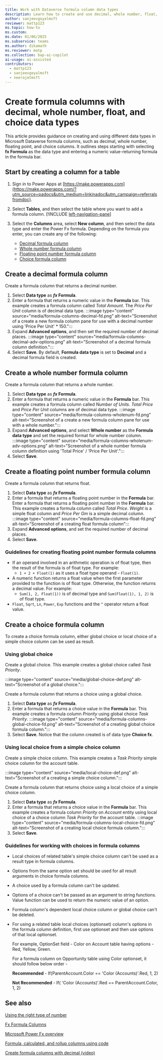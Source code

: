 ```yaml
---
title: Work with Dataverse formula column data types
description: Learn how to create and use decimal, whole number, float, and choice data types in formula columns.
author: sanjeevgoyalmsft
reviewer: mattp123
ms.topic: how-to
ms.custom: 
ms.date: 01/06/2025
ms.subservice: teams
ms.author: dikamath
ms.reviewer: matp
ms.collection: bap-ai-copilot
ai-usage: ai-assisted
contributors:
  - mattp123
  - sanjeevgoyalmsft
  - neerajatmsft
---
```

# Create formula columns with decimal, whole number, float, and choice data types

This article provides guidance on creating and using different data types in Microsoft Dataverse formula columns, such as decimal, whole number, floating point, and choice columns. It outlines steps starting with selecting **fx Formula** as the data type and entering a numeric value-returning formula in the formula bar.

## Start by creating a column for a table

1. Sign in to Power Apps at [https://make.powerapps.com](https://make.powerapps.com/?utm_source=padocs&utm_medium=linkinadoc&utm_campaign=referralsfromdoc).
1. Select **Tables**, and then select the table where you want to add a formula column. [!INCLUDE [left-navigation-pane](../../includes/left-navigation-pane.md)]
1. Select the **Columns** area, select **New column**, and then select the data type and enter the Power Fx formula. Depending on the formula you enter, you can create any of the following:

   - [Decimal formula column](#create-a-decimal-formula-column)
   - [Whole number formula column](#create-a-whole-number-formula-column)
   - [Floating point number formula column](#create-a-floating-point-number-formula-column)
   - [Choice formula column](#create-a-choice-formula-column)

## Create a decimal formula column

Create a formula column that returns a decimal number.

1. Select **Data type** as ***fx* Formula**.
1. Enter a formula that returns a numeric value in the **Formula** bar.
   This example creates a formula column called *Total Amount*. The *Price Per Unit* column is of decimal data type.
   :::image type="content" source="media/formula-columns-decimal-fd.png" alt-text="Screenshot of a create a new formula column pane for use with a decimal number using 'Price Per Unit' * 150.":::
1. Expand **Advanced options**, and then set the required number of decimal places.
  :::image type="content" source="media/formula-columns-decimal-adv-options.png" alt-text="Screenshot of a decimal formula column definition.":::
1. Select **Save**. By default, **Formula data type** is set to **Decimal** and a decimal formula field is created.

## Create a whole number formula column

Create a formula column that returns a whole number.

1. Select **Data type** as ***fx* Formula**.
1. Enter a formula that returns a numeric value in the **Formula** bar.
   This example creates a formula column called *Number of Units*. *Total Price* and *Price Per Unit* columns are of decimal data type.
   :::image type="content" source="media/formula-columns-wholenum-fd.png" alt-text="Screenshot of a create a new formula column pane for use with a whole number.":::
1. Expand **Advanced options**, and select **Whole number** as the **Formula data type** and set the required format for whole number column.
  :::image type="content" source="media/formula-columns-wholenum-adv-options.png" alt-text="Screenshot of a whole number formula column definition using 'Total Price' / 'Price Per Unit'.":::
1. Select **Save**.

## Create a floating point number formula column

Create a formula column that returns float.

1. Select **Data type** as ***fx* Formula**.
1. Enter a formula that returns a floating point number in the **Formula** bar.
Enter a formula that returns a floating point number in the **Formula** bar. This example creates a formula column called *Total Price*. *Weight* is a simple float column and *Price Per Gm* is a simple decimal column.
:::image type="content" source="media/formula-columns-float-fd.png" alt-text="Screenshot of a creating float formula column":::
1. Expand **Advanced options**, and set the required number of decimal places.
1. Select **Save**.

### Guidelines for creating floating point number formula columns

- If an operand involved in an arithmetic operation is of float type, then the result of the formula is of float type. For example:
   - ```1 + 2 + Float(1)``` as it uses a float type operand - ```Float(1)```.
- A numeric function returns a float value when the first parameter provided to the function is of float type. Otherwise, the function returns a decimal value. For example:
  - ```Sum(1, 2, Float(1))``` is of decimal type and ```Sum(Float(1), 1, 2)``` is of float type.
- ```Float```, ```Sqrt```, ```Ln```, ```Power```, ```Exp``` functions and the ```^``` operator return a float value.

## Create a choice formula column

To create a choice formula column, either global choice or local choice of a simple choice column can be used as result.

### Using global choice

Create a global choice. This example creates a global choice called *Task Priority*.

:::image type="content" source="media/global-choice-def.png" alt-text="Screenshot of a global choice.":::

Create a formula column that returns a choice using a global choice.

1. Select **Data type** as ***fx* Formula**.
1. Enter a formula that returns a choice value in the **Formula** bar.
   This example creates a formula column *Priority* using global choice *Task Priority*.
   :::image type="content" source="media/formula-columns-global-choice-fd.png" alt-text="Screenshot of a creating global choice formula column.":::
1. Select **Save**.  Notice that the column created is of data type **Choice fx**.

### Using local choice from a simple choice column

Create a simple choice column. This example creates a *Task Priority* simple choice column for the account table.

:::image type="content" source="media/local-choice-def.png" alt-text="Screenshot of a creating a simple choice column.":::

Create a formula column that returns choice using a local choice of a simple choice column.

1. Select **Data type** as ***fx* Formula**.
1. Enter a formula that returns a choice value in the **Formula** bar.
   This example creates a formula column *Priority* on *Account* entity using local choice of a choice column *Task Priority* for the account table.
   :::image type="content" source="media/formula-columns-local-choice-fd.png" alt-text="Screenshot of a creating local choice formula column.":::
1. Select **Save**.

### Guidelines for working with choices in formula columns

- Local choices of related table's simple choice column can't be used as a result type in formula columns.
- Options from the same option set should be used for all result arguments in choice formula columns.
- A choice used by a formula column can't be updated.
- Options of a choice can't be passed as an argument to string functions. Value function can be used to return the numeric value of an option.
- Formula column's dependent local choice column or global choice can't be deleted.
- For using a related table local choices (optionset) column's options in the formula column definition, first use optionset and then use options of that local optionset.
  
  For example, OptionSet field - Color on Account table having options - Red, Yellow, Green.
  
  For a formula column on Opportunity table using Color optionset, it should follow below order -
  
  **Recommended** - If(ParentAccount.Color == 'Color (Accounts)'.Red, 1, 2)
  
  **Not Recommended** - If( 'Color (Accounts)'.Red == ParentAccount.Color, 1, 2)

## See also

[Using the right type of number](types-of-fields.md#using-the-right-type-of-number)  <br />

[Fx Formula Columns](formula-columns.md)

[Microsoft Power Fx overview](/power-platform/power-fx/overview)

[Formula, calculated, and rollup columns using code](../../developer/data-platform/calculated-rollup-attributes.md)

[Create formula columns with decimal (video)](https://youtu.be/NmpPG0_sPX0?feature=shared)
